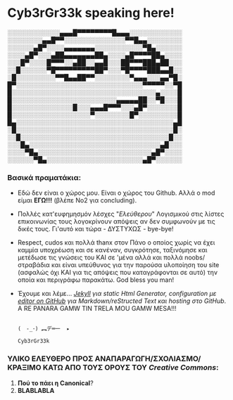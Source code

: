 
# Cyb3rGr33k speaking here!


░░░░░░░░░░░░▄▄▄█▀▀▀▀▀▀▀▀█▄▄▄░░░░░░░░░░░░
░░░░░░░░▄▄█▀▀░░░░░░░░░░░░░░▀▀█▄▄░░░░░░░░
░░░░░░▄█▀░░░░▄▄▄▄▄▄▄░░░░░░░░░░░▀█▄░░░░░░
░░░░▄█▀░░░▄██▄▄▄▄▄▄▄██▄░░░░▄█▀▀▀▀██▄░░░░
░░░█▀░░░░█▀▀▀░░▄██░░▄▄█░░░██▀▀▀███▄██░░░
░░█░░░░░░▀█▀▀▀▀▀▀▀▀▀██▀░░░▀█▀▀▀▀███▄▄█░░
░█░░░░░░░░░▀▀█▄▄██▀▀░░░░░░░░▀▄▄▄░░░▄▄▀█░
█▀░░░░░░░░░░░░░░░░░░░░░░░░░░░░░▀▀▀▀▀░░▀█
█░░░░░░░░░░░░░░░░░░░░░░░░░░░░░░░░░▄░░░░█
█░░░░░░░░░░░░░░░░░░░░░░░░▄▄▄▄▄██░░▀█░░░█
█░░░░░░░░░░░░░░█░░░▄▄▄█▀▀▀░░░▄█▀░░░░░░░█
█░░░░░░░░░░░░░░░░░░▀░░░░░░░░█▀░░░░░░░░░█
█▄░░░░░░░░░░░░░░░░░░░░░░░░░░░░░░░░░░░░▄█
░█░░░░░░░░░░░░░░░░░░░░░░░░░░░░░░░░░░░░█░
░░█░░░░░░░░░░░░░░░░░░░░░░░░░░░░░░░░░░█░░
░░░█▄░░░░░░░░░░░░░░░░░░░░░░░░░░░░░░▄█░░░
░░░░▀█▄░░░░░░░░░░░░░░░░░░░░░░░░░░▄█▀░░░░
░░░░░░▀█▄░░░░░░░░░░░░░░░░░░░░░░▄█▀░░░░░░




### Βασικά πραματάκια: 

- Εδώ δεν είναι ο χώρος μου. Είναι ο χώρος του Github. Αλλά ο mod είμαι **ΕΓΩ!!!** (βλέπε Νο2 για concluding). 

- Πολλές κατ'ευφημησμόν λέσχες "_Ελεύθερου_" Λογισμικού στις λίστες επικοινωνίας τους λογοκρίνουν απόψεις αν δεν συμφωνούν με τις δικές τους. Γι'αυτό και τώρα - ΔΥΣΤΥΧΩΣ - bye-bye! 

- Respect, cudos και πολλά thanx στον Πάνο ο οποίος χωρίς να έχει καμμία υποχρέωση και σε κανέναν, συγκρότησε, ταξινόμησε και μετέδωσε τις γνώσεις του ΚΑΙ σε 'μένα αλλά και πολλά noobs/στραβάδια και είναι υπεύθυνος για την παρούσα υλοποίηση του site (ασφαλώς όχι ΚΑΙ για τις απόψεις που καταγράφονται σε αυτό) την οποία και περιγράφω παρακάτω. God bless you man! 

- Έχουμε και λέμε... _[Jekyll](https://jekyllrb.com/) για static Html Generator, configuration με [editor on GitHub](https://github.com/cybergreek/cybergreek.github.io/edit/master/index.md) για Markdown/reStructed Text και hosting στο GitHub_. A RE PANARA GAMW TIN TRELA MOU GAMW MESA!!!

                                                                           (　-_･) ︻デ═一  ▸
                                                                              Cyb3rGr33k


### ΥΛΙΚΟ ΕΛΕΥΘΕΡΟ ΠΡΟΣ ΑΝΑΠΑΡΑΓΩΓΗ/ΣΧΟΛΙΑΣΜΟ/ΚΡΑΞΙΜΟ ΚΑΤΩ ΑΠΟ ΤΟΥΣ ΟΡΟΥΣ ΤΟΥ _**Creative Commons**_: 

1. **Πού το πάει η Canonical**? 
2. **BLABLABLA**




